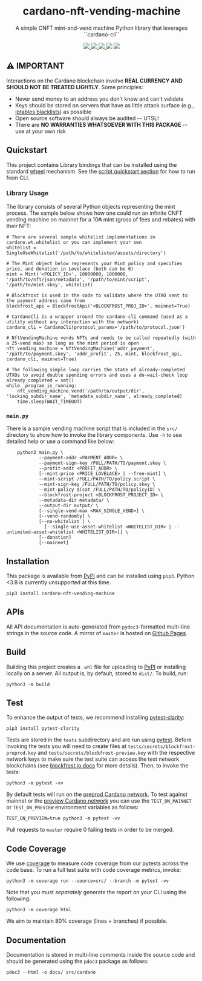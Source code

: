 <p align="center">
  <h1 align="center">cardano-nft-vending-machine</h1>
  <p align="center">A simple CNFT mint-and-vend machine Python library that leverages ``cardano-cli``</p>
  <p align="center">
    <a href="https://github.com/thaddeusdiamond/cardano-nft-vending-machine">
      <img src="https://img.shields.io/github/commit-activity/m/thaddeusdiamond/cardano-vending-machine?style=for-the-badge" />
    </a>
    <a href="https://pypi.org/project/cardano-nft-vending-machine">
      <img src="https://img.shields.io/pypi/v/cardano-nft-vending-machine?style=for-the-badge" />
    </a>
    <a href="https://pypi.org/project/cardano-nft-vending-machine">
      <img src="https://img.shields.io/pypi/dw/cardano-nft-vending-machine?style=for-the-badge" />
    </a>
    <img src="https://img.shields.io/pypi/l/cardano-nft-vending-machine?style=for-the-badge" />
    <a href="https://twitter.com/wildtangz">
      <img src="https://img.shields.io/twitter/follow/wildtangz?style=for-the-badge&logo=twitter" />
    </a>
  </p>
</p>

## :warning: **IMPORTANT**
Interactions on the Cardano blockchain involve **REAL CURRENCY AND SHOULD NOT BE TREATED LIGHTLY**.  Some principles:
* Never send money to an address you don't know and can't validate
* Keys should be stored on servers that have as little attack surface (e.g., [iptables blacklists](https://www.cyberciti.biz/tips/linux-iptables-4-block-all-incoming-traffic-but-allow-ssh.html)) as possible
* Open source software should always be audited -- UTSL!
* There are **NO WARRANTIES WHATSOEVER WITH THIS PACKAGE** -- use at your own risk
## Quickstart
This project contains Library bindings that can be installed using the standard [wheel](https://pypi.org/project/wheel/) mechanism.  See the [script quickstart section](#cardano_vending_machinepy) for how to run from CLI.
### Library Usage
The library consists of several Python objects representing the mint process.  The sample below shows how one could run an infinite CNFT vending machine on mainnet for a 10₳ mint (gross of fees and rebates) with their NFT:

    # There are several sample whitelist implementations in cardano.wt.whitelist or you can implement your own
    whitelist = SingleUseWhitelist('/path/to/whitelisted/assets/directory')

    # The Mint object below represents your Mint policy and specifies price, and donation in Lovelace (both can be 0)
    mint = Mint('<POLICY_ID>', 10000000, 1000000, '/path/to/nft/json/metadata', '/path/to/mint/script', '/path/to/mint.skey', whitelist)

    # Blockfrost is used in the code to validate where the UTXO sent to the payment address came from
    blockfrost_api = BlockfrostApi('<BLOCKFROST_PROJ_ID>', mainnet=True)

    # CardanoCli is a wrapper around the cardano-cli command (used as a utility without any interaction with the network)
    cardano_cli = CardanoCli(protocol_params='/path/to/protocol.json')

    # NftVendingMachine vends NFTs and needs to be called repeatedly (with a 25-vend max) so long as the mint period is open
    nft_vending_machine = NftVendingMachine('addr_payment', '/path/to/payment.skey', 'addr_profit', 25, mint, blockfrost_api, cardano_cli, mainnet=True)

    # The following simple loop carries the state of already-completed UTXOs to avoid double spending errors and uses a do-wait-check loop
    already_completed = set()
    while _program_is_running:
        nft_vending_machine.vend('/path/to/output/dir', 'locking_subdir_name', 'metadata_subdir_name', already_completed)
        time.sleep(WAIT_TIMEOUT)

### ``main.py``
There is a sample vending machine script that is included in the ``src/`` directory to show how to invoke the library components.  Use ``-h`` to see detailed help or use a command like below:

        python3 main.py \
                --payment-addr <PAYMENT_ADDR> \
                --payment-sign-key /FULL/PATH/TO/payment.skey \
                --profit-addr <PROFIT_ADDR> \
                [--mint-price <PRICE_LOVELACE> | --free-mint] \
                --mint-script /FULL/PATH/TO/policy.script \
                --mint-sign-key /FULL/PATH/TO/policy.skey \
                --mint-policy $(cat /FULL/PATH/TO/policyID) \
                --blockfrost-project <BLOCKFROST_PROJECT_ID> \
                --metadata-dir metadata/ \
                --output-dir output/ \
                [--single-vend-max <MAX_SINGLE_VEND>] \
                [--vend-randomly] \
                [--no-whitelist | \
                  [--single-use-asset-whitelist <WHITELIST_DIR> | --unlimited-asset-whitelist <WHITELIST_DIR>]] \
                [--donation]
                [--mainnet]
## Installation
This package is available from [PyPI](https://pypi.org/) and can be installed using ``pip3``.  Python <3.8 is currently unsupported at this time.

	pip3 install cardano-nft-vending-machine
## APIs
All API documentation is auto-generated from ``pydoc3``-formatted multi-line strings in the source code.  A mirror of ``master`` is hosted on [Github Pages](https://thaddeusdiamond.github.io/cardano-nft-vending-machine/cardano/).
## Build
Building this project creates a ``.whl`` file for uploading to [PyPI]() or installing locally on a server.  All output is, by default, stored to ``dist/``.  To build, run:

	python3 -m build
## Test
To enhance the output of tests, we recommend installing [pytest-clarity](https://pypi.org/project/pytest-clarity/):

	pip3 install pytest-clarity
Tests are stored in the ``tests`` subdirectory and are run using [pytest](https://docs.pytest.org/en/7.1.x/).  Before invoking the tests you will need to create files at ``tests/secrets/blockfrost-preprod.key`` and ``tests/secrets/blockfrost-preview.key`` with the respective network keys to make sure the test suite can access the test network blockchains (see [blockfrost.io docs](https://docs.blockfrost.io/) for more details).  Then, to invoke the tests:

	python3 -m pytest -vv
By default tests will run on the [preprod Cardano network](https://docs.cardano.org/cardano-testnet/getting-started#late-stagetestingnetworks).  To test against mainnet or the [preview Cardano network](https://docs.cardano.org/cardano-testnet/getting-started#early-stagetestingnetworks) you can use the `TEST_ON_MAINNET` or `TEST_ON_PREVIEW` environment variables as follows:

	TEST_ON_PREVIEW=true python3 -m pytest -vv
Pull requests to ``master`` require 0 failing tests in order to be merged.

## Code Coverage
We use [coverage](https://coverage.readthedocs.io/en/6.4.4/) to measure code coverage from our pytests across the code base.  To run a full test suite with code coverage metrics, invoke:

	python3 -m coverage run --source=src/ --branch -m pytest -vv
Note that you must *separately* generate the report on your CLI using the following:

	python3 -m coverage html
We aim to maintain 80% coverage (lines + branches) if possible.

## Documentation
Documentation is stored in multi-line comments inside the source code and should be generated using the ``pdoc3`` package as follows:

    pdoc3 --html -o docs/ src/cardano   
